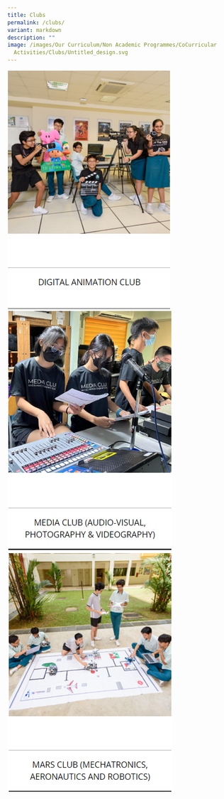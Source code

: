 ```yaml
---
title: Clubs
permalink: /clubs/
variant: markdown
description: ""
image: /images/Our Curriculum/Non Academic Programmes/CoCurricular
  Activities/Clubs/Untitled_design.svg
---
```

![](/images/Our%20Curriculum/Non%20Academic%20Programmes/CoCurricular%20Activities/CCA%20Activities/CA1.png)
![](/images/Our%20Curriculum/Non%20Academic%20Programmes/CoCurricular%20Activities/CCA%20Activities/CA2.png)
![](/images/Our%20Curriculum/Non%20Academic%20Programmes/CoCurricular%20Activities/CCA%20Activities/CA3.png)
